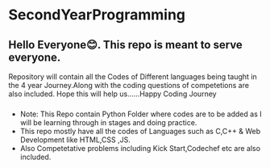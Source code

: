# SecondYearProgramming
##  Hello Everyone😊. This repo is meant to serve everyone.
Repository will contain all the Codes of Different languages being taught in the 4 year Journey.Along with the coding questions of competetions are also included.
Hope this will help us......Happy Coding Journey

### 
* Note: This Repo contain Python Folder where codes are to be added as I will be learning through in stages and doing practice.
* This repo mostly have all the codes of Languages such as C,C++ &  Web Development like HTML,CSS ,JS.
* Also Competetative problems including Kick Start,Codechef etc are also included.